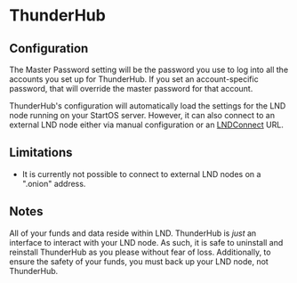 # ThunderHub

## Configuration

The Master Password setting will be the password you use to log into all the accounts you set up for ThunderHub.
If you set an account-specific password, that will override the master password for that account.

ThunderHub's configuration will automatically load the settings for the LND node running on your StartOS server. However, it can also connect 
to an external LND node either via manual configuration or an [LNDConnect](https://github.com/LN-Zap/lndconnect/blob/master/lnd_connect_uri.md) URL.

## Limitations

- It is currently not possible to connect to external LND nodes on a ".onion" address.

## Notes

All of your funds and data reside within LND. ThunderHub is *just* an interface to interact with your LND node.
As such, it is safe to uninstall and reinstall ThunderHub as you please without fear of loss. Additionally, to ensure 
the safety of your funds, you must back up your LND node, not ThunderHub.